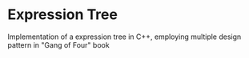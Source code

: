 Expression Tree
=============

Implementation of a expression tree in C++, employing multiple design pattern in "Gang of Four" book